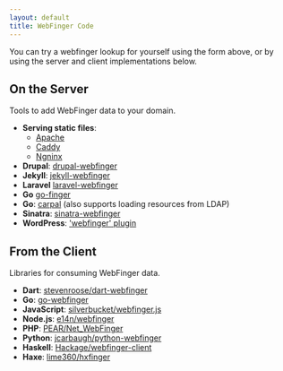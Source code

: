 ```yaml
---
layout: default
title: WebFinger Code
---
```


You can try a webfinger lookup for yourself using the form above, or by using
the server and client implementations below.

## On the Server

Tools to add WebFinger data to your domain.

- **Serving static files**:
  - [Apache](https://gist.github.com/aaronpk/5846789)
  - [Caddy](https://willnorris.com/2023/caddy-snippets/#webfinger)
  - [Ngninx](https://willnorris.com/2014/webfinger-with-static-files-nginx/)
- **Drupal**: [drupal-webfinger](https://www.drupal.org/project/webfinger)
- **Jekyll**: [jekyll-webfinger](https://github.com/konklone/jekyll-webfinger)
- **Laravel** [laravel-webfinger](https://github.com/trovster/laravel-webfinger)
- **Go** [go-finger](https://github.com/Maronato/go-finger)
- **Go**: [carpal](https://github.com/peeley/carpal) (also supports loading resources from LDAP)
- **Sinatra**: [sinatra-webfinger](https://github.com/konklone/sinatra-webfinger)
- **WordPress**: ['webfinger' plugin](https://wordpress.org/plugins/webfinger/)

## From the Client

Libraries for consuming WebFinger data.

- **Dart**: [stevenroose/dart-webfinger](https://github.com/stevenroose/dart-webfinger)
- **Go**: [go-webfinger](https://github.com/webfinger/go-webfinger)
- **JavaScript**: [silverbucket/webfinger.js](https://github.com/silverbucket/webfinger.js)
- **Node.js**: [e14n/webfinger](https://github.com/e14n/webfinger)
- **PHP**: [PEAR/Net_WebFinger](https://pear.php.net/package/Net_WebFinger/)
- **Python**: [jcarbaugh/python-webfinger](https://github.com/jcarbaugh/python-webfinger)
- **Haskell**: [Hackage/webfinger-client](https://hackage.haskell.org/package/webfinger-client)
- **Haxe**: [lime360/hxfinger](https://codeberg.org/lime360/hxfinger)
